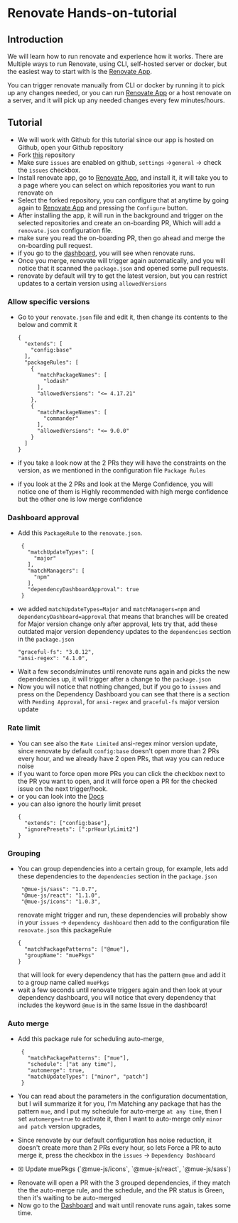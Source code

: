 # Renovate Hands-on-tutorial

## Introduction

We will learn how to run renovate and experience how it works.
There are Multiple ways to run Renovate, using CLI, self-hosted server or docker,
but the easiest way to start with is the [Renovate App](https://github.com/apps/renovate).

You can trigger renovate manually from CLI or docker by running it to pick up any changes needed,
or you can run [Renovate App](https://github.com/apps/renovate) or a host renovate on a server,
and it will pick up any needed changes every few minutes/hours.

## Tutorial

- We will work with Github for this tutorial since our app is hosted on Github, open your Github repository
- Fork [this](https://github.com/PhilipAbed/RenovateTutorial) repository
- Make sure `issues` are enabled on github, `settings` ->`general` -> check the `issues` checkbox.
- Install renovate app, go to [Renovate App](https://github.com/apps/renovate), and install it, it will take you to a page where you can select on which repositories you want to run renovate on
- Select the forked repository, you can configure that at anytime by going again to [Renovate App](https://github.com/apps/renovate) and pressing the `Configure` button.
- After installing the app, it will run in the background and trigger on the selected repositories and create an on-boarding PR, Which will add a `renovate.json` configuration file.
- make sure you read the on-boarding PR, then go ahead and merge the on-boarding pull request.
- if you go to the [dashboard](https://app.renovatebot.com/dashboard), you will see when renovate runs.
- Once you merge, renovate will trigger again automatically, and you will notice that it scanned the `package.json` and opened some pull requests.
- renovate by default will try to get the latest version, but you can restrict updates to a certain version using `allowedVersions`

### Allow specific versions

- Go to your `renovate.json` file and edit it, then change its contents to the below and commit it

  ```
  {
    "extends": [
      "config:base"
    ],
    "packageRules": [
      {
        "matchPackageNames": [
          "lodash"
        ],
        "allowedVersions": "<= 4.17.21"
      },
      {
        "matchPackageNames": [
          "commander"
        ],
        "allowedVersions": "<= 9.0.0"
      }
    ]
  }
  ```

- if you take a look now at the 2 PRs they will have the constraints on the version, as we mentioned in the configuration file `Package Rules`
- if you look at the 2 PRs and look at the Merge Confidence, you will notice one of them is Highly recommended with high merge confidence but the other one is low merge confidence

### Dashboard approval

- Add this `PackageRule` to the `renovate.json`.
  ```
   {
     "matchUpdateTypes": [
       "major"
     ],
     "matchManagers": [
       "npm"
     ],
     "dependencyDashboardApproval": true
   }
  ```
- we added `matchUpdateTypes=Major` and `matchManagers=npm` and `dependencyDashboard=approval`
  that means that branches will be created for Major version change only after approval, lets try that,
  add these outdated major version dependency updates to the `dependencies` section in the `package.json`
  ```
  "graceful-fs": "3.0.12",
  "ansi-regex": "4.1.0",
  ```
- Wait a few seconds/minutes until renovate runs again and picks the new dependencies up, it will trigger after a change to the `package.json`
- Now you will notice that nothing changed, but if you go to `issues` and press on the Dependency Dashboard
  you can see that there is a section with `Pending Approval`, for `ansi-regex` and `graceful-fs` major version update

### Rate limit

- You can see also the `Rate Limited` ansi-regex minor version update, since renovate by default `config:base` doesn't open more than 2 PRs every hour,
  and we already have 2 open PRs, that way you can reduce noise
- if you want to force open more PRs you can click the checkbox next to the PR you want to open, and it will force open a PR for the checked issue on the next trigger/hook.
- or you can look into the [Docs](https://docs.renovatebot.com/configuration-options/#prconcurrentlimit)
- you can also ignore the hourly limit preset
  ```
  {
    "extends": ["config:base"],
    "ignorePresets": [":prHourlyLimit2"]
  }
  ```

### Grouping

- You can group dependencies into a certain group, for example, lets add these dependencies to the `dependencies` section in the `package.json`
  ```
   "@mue-js/sass": "1.0.7",
   "@mue-js/react": "1.1.0",
   "@mue-js/icons": "1.0.3",
  ```
  renovate might trigger and run, these dependencies will probably show in your `issues` -> `dependency dashboard`
  then add to the configuration file `renovate.json` this packageRule
  ```
  {
    "matchPackagePatterns": ["@mue"],
    "groupName": "muePkgs"
  }
  ```
  that will look for every dependency that has the pattern `@mue` and add it to a group name called `muePkgs`
- wait a few seconds until renovate triggers again and then look at your dependency dashboard,
  you will notice that every dependency that includes the keyword `@mue` is in the same Issue in the dashboard!

### Auto merge

- Add this package rule for scheduling auto-merge,

  ```
   {
     "matchPackagePatterns": ["mue"],
     "schedule": ["at any time"],
     "automerge": true,
     "matchUpdateTypes": ["minor", "patch"]
   }
  ```

- You can read about the parameters in the configuration documentation, but I will summarize it for you,
  I'm Matching any package that has the pattern `mue`, and I put my schedule for auto-merge `at any time`,
  then I set `automerge=true` to activate it, then I want to auto-merge only `minor and patch` version upgrades,
- Since renovate by our default configuration has noise reduction, it doesn't create more than 2 PRs every hour, so lets Force a PR to auto merge it,
  press the checkbox in the `issues` -> `Dependency Dashboard`
- [x] <!-- unlimit-branch=renovate/muepkgs -->Update muePkgs (`@mue-js/icons`, `@mue-js/react`, `@mue-js/sass`)
- Renovate will open a PR with the 3 grouped dependencies, if they match the the auto-merge rule, and the schedule,
  and the PR status is Green, then it's waiting to be auto-merged
- Now go to the [Dashboard](https://app.renovatebot.com/dashboard) and wait until renovate runs again, takes some time.
